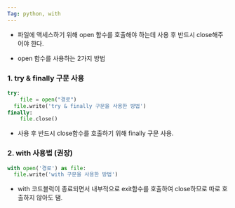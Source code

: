```yaml
---
Tag: python, with
---
```




- 파일에 액세스하기 위해 open 함수를 호출해야 하는데 사용 후 반드시 close해주어야 한다.

- open 함수를 사용하는 2가지 방법

  

### 1. try & finally 구문 사용

```python
try:
	file = open("경로")
  file.write('try & finally 구문을 사용한 방법')
finally:
	file.close()
```

- 사용 후 반드시 close함수를 호출하기 위해 finally 구문 사용.



### 2. with 사용법 (권장)

```python
with open('경로') as file:
  file.write('with 구문을 사용한 방법')
```

- with 코드블럭이 종료되면서 내부적으로 exit함수를 호출하여 close하므로 따로 호출하지 않아도 됌.
